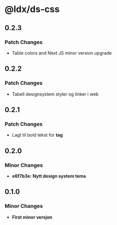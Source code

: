 # @ldx/ds-css

## 0.2.3

### Patch Changes

- Table colors and Next JS minor version upgrade

## 0.2.2

### Patch Changes

- Tabell designsystem styler og linker i web

## 0.2.1

### Patch Changes

- Lagt til bold tekst for <b> tag

## 0.2.0

### Minor Changes

- e6f7b3e: Nytt design system tema

## 0.1.0

### Minor Changes

- First minor versjon
